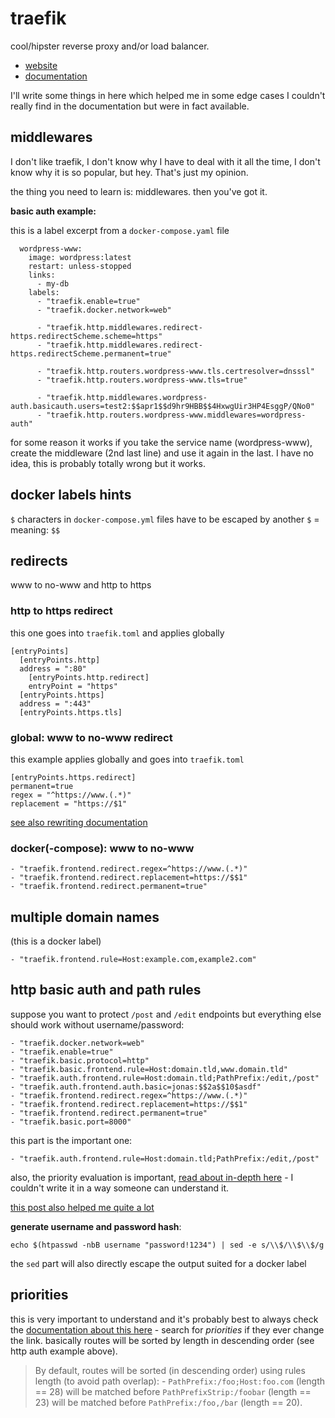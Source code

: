# traefik

cool/hipster reverse proxy and/or load balancer.

* [website](https://traefik.io)
* [documentation](https://docs.traefik.io)

I'll write some things in here which helped me in some edge cases I couldn't really find in the documentation but were in fact available.

## middlewares

I don't like traefik, I don't know why I have to deal with it all the time, I don't know why it is so popular, but hey. That's just my opinion.

the thing you need to learn is: middlewares. then you've got it.

**basic auth example:**

this is a label excerpt from a `docker-compose.yaml` file

```
  wordpress-www:
    image: wordpress:latest
    restart: unless-stopped
    links:
      - my-db
    labels:
      - "traefik.enable=true"
      - "traefik.docker.network=web"

      - "traefik.http.middlewares.redirect-https.redirectScheme.scheme=https"
      - "traefik.http.middlewares.redirect-https.redirectScheme.permanent=true"

      - "traefik.http.routers.wordpress-www.tls.certresolver=dnsssl"
      - "traefik.http.routers.wordpress-www.tls=true"

      - "traefik.http.middlewares.wordpress-auth.basicauth.users=test2:$$apr1$$d9hr9HBB$$4HxwgUir3HP4EsggP/QNo0"
      - "traefik.http.routers.wordpress-www.middlewares=wordpress-auth"
```

for some reason it works if you take the service name (wordpress-www), create the middleware (2nd last line) and use it again in the last. I have no idea, this is probably totally wrong but it works.

## docker labels hints

`$` characters in `docker-compose.yml` files have to be escaped by another `$` = meaning: `$$`

## redirects

www to no-www and http to https

### http to https redirect

this one goes into `traefik.toml` and applies globally

```
[entryPoints]
  [entryPoints.http]
  address = ":80"
    [entryPoints.http.redirect]
    entryPoint = "https"
  [entryPoints.https]
  address = ":443"
  [entryPoints.https.tls]
```

### global: www to no-www redirect

this example applies globally and goes into `traefik.toml`

```
[entryPoints.https.redirect]
permanent=true
regex = "^https://www.(.*)"
replacement = "https://$1"
```

[see also rewriting documentation](https://docs.traefik.io/configuration/entrypoints/#rewriting-url)

### docker(-compose): www to no-www

```
- "traefik.frontend.redirect.regex=^https://www.(.*)"
- "traefik.frontend.redirect.replacement=https://$$1"
- "traefik.frontend.redirect.permanent=true"
```

## multiple domain names

(this is a docker label)

```
- "traefik.frontend.rule=Host:example.com,example2.com"
```

## http basic auth and path rules

suppose you want to protect `/post` and `/edit` endpoints but everything else should work without username/password:

```
- "traefik.docker.network=web"
- "traefik.enable=true"
- "traefik.basic.protocol=http"
- "traefik.basic.frontend.rule=Host:domain.tld,www.domain.tld"
- "traefik.auth.frontend.rule=Host:domain.tld;PathPrefix:/edit,/post"
- "traefik.auth.frontend.auth.basic=jonas:$$2a$$10$asdf"
- "traefik.frontend.redirect.regex=^https://www.(.*)"
- "traefik.frontend.redirect.replacement=https://$$1"
- "traefik.frontend.redirect.permanent=true"
- "traefik.basic.port=8000"
```

this part is the important one:

```
- "traefik.auth.frontend.rule=Host:domain.tld;PathPrefix:/edit,/post"
```

also, the priority evaluation is important, [read about in-depth here](https://docs.traefik.io/basics/#frontends) - I couldn't write it in a way someone can understand it.

[this post also helped me quite a lot](https://stackoverflow.com/q/50253357/10272994)

**generate username and password hash**:

```
echo $(htpasswd -nbB username "password!1234") | sed -e s/\\$/\\$\\$/g
```

the `sed` part will also directly escape the output suited for a docker label

## priorities

this is very important to understand and it's probably best to always check the [documentation about this here](https://docs.traefik.io/basics/#priorities) - search for *priorities* if they ever change the link. basically routes will be sorted by length in descending order (see http auth example above).

> By default, routes will be sorted (in descending order) using rules length (to avoid path overlap): - `PathPrefix:/foo;Host:foo.com` (length == 28) will be matched before `PathPrefixStrip:/foobar` (length == 23) will be matched before `PathPrefix:/foo,/bar` (length == 20).
